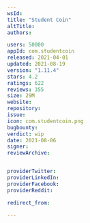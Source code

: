 ```yaml
---
wsId: 
title: "Student Coin"
altTitle: 
authors:

users: 50000
appId: com.studentcoin
released: 2021-04-01
updated: 2021-08-19
version: "1.11.4"
stars: 4.2
ratings: 622
reviews: 355
size: 29M
website: 
repository: 
issue: 
icon: com.studentcoin.png
bugbounty: 
verdict: wip
date: 2021-08-06
signer: 
reviewArchive:


providerTwitter: 
providerLinkedIn: 
providerFacebook: 
providerReddit: 

redirect_from:

---
```



